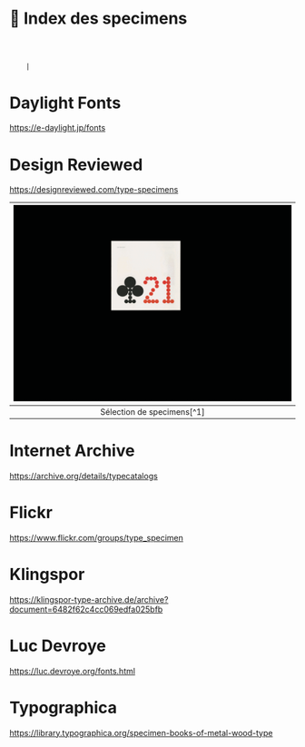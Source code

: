 # 📘 Index des specimens

### &nbsp;


        |
# Daylight Fonts
https://e-daylight.jp/fonts

# Design Reviewed
https://designreviewed.com/type-specimens

|![](links/Typo_Specimens.gif) |
|:---:|
| Sélection de specimens[^1]  

# Internet Archive
https://archive.org/details/typecatalogs

# Flickr
https://www.flickr.com/groups/type_specimen

# Klingspor
https://klingspor-type-archive.de/archive?document=6482f62c4cc069edfa025bfb

# Luc Devroye
https://luc.devroye.org/fonts.html

# Typographica
https://library.typographica.org/specimen-books-of-metal-wood-type